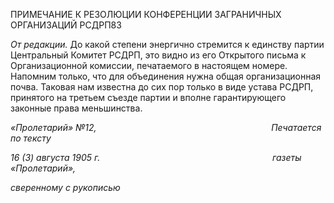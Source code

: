 ПРИМЕЧАНИЕ К РЕЗОЛЮЦИИ КОНФЕРЕНЦИИ ЗАГРАНИЧНЫХ ОРГАНИЗАЦИЙ РСДРП83

_От редакции._ До какой степени энергично стремится к единству партии Централь­ный Комитет РСДРП, это видно из его Открытого письма к Организационной комис­сии, печатаемого в настоящем номере. Напомним только, что для объединения нужна общая организационная почва. Таковая нам известна до сих пор только в виде устава РСДРП, принятого на третьем съезде партии и вполне гарантирующего законные права меньшинства.

_«Пролетарий» №12,                                                                       Печатается по тексту_

_16 (3) августа 1905 г.                                                                      газеты «Пролетарий»,_

_сверенному с рукописью_